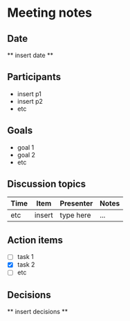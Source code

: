 # Meeting notes

## Date
** insert date **

## Participants
* insert p1
* insert p2
* etc

## Goals
* goal 1
* goal 2
* etc

## Discussion topics
| Time    | Item    | Presenter  | Notes             |
| ------- | ------- | -----------| ----------------- |
| etc     | insert  | type here  | ...               |

## Action items
* [ ] task 1
* [x] task 2
* [ ] etc

## Decisions
** insert decisions **

